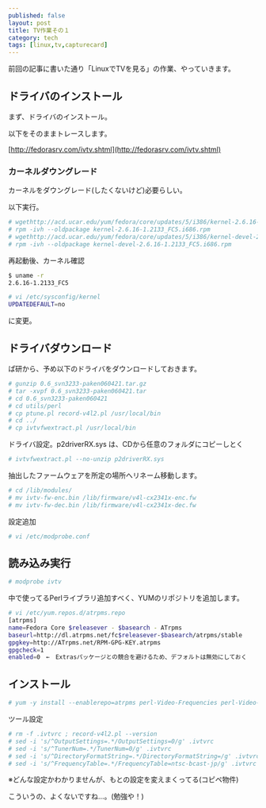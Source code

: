 ```yaml
---
published: false
layout: post
title: TV作業その１
category: tech
tags: [linux,tv,capturecard]
---
```


前回の記事に書いた通り「LinuxでTVを見る」の作業、やっていきます。

## ドライバのインストール

まず、ドライバのインストール。

以下をそのままトレースします。

[http://fedorasrv.com/ivtv.shtml](http://fedorasrv.com/ivtv.shtml)

### カーネルダウングレード

カーネルをダウングレード(したくないけど)必要らしい。

以下実行。

```bash
# wgethttp://acd.ucar.edu/yum/fedora/core/updates/5/i386/kernel-2.6.16-1.2133_FC5.i686.rpm
# rpm -ivh --oldpackage kernel-2.6.16-1.2133_FC5.i686.rpm
# wgethttp://acd.ucar.edu/yum/fedora/core/updates/5/i386/kernel-devel-2.6.16-1.2133_FC5.i686.rpm
# rpm -ivh --oldpackage kernel-devel-2.6.16-1.2133_FC5.i686.rpm
```

再起動後、カーネル確認

```bash
$ uname -r
2.6.16-1.2133_FC5
```

```bash
# vi /etc/sysconfig/kernel
UPDATEDEFAULT=no
```

に変更。

## ドライバダウンロード

ぱ研から、予め以下のドライバをダウンロードしておきます。

```bash
# gunzip 0.6_svn3233-paken060421.tar.gz
# tar -xvpf 0.6_svn3233-paken060421.tar
# cd 0.6_svn3233-paken060421
# cd utils/perl
# cp ptune.pl record-v4l2.pl /usr/local/bin
# cd ../
# cp ivtvfwextract.pl /usr/local/bin
```

ドライバ設定。p2driverRX.sys は、CDから任意のフォルダにコピーしとく

```bash
# ivtvfwextract.pl --no-unzip p2driverRX.sys
```
抽出したファームウェアを所定の場所へリネーム移動します。

```bash
# cd /lib/modules/
# mv ivtv-fw-enc.bin /lib/firmware/v4l-cx2341x-enc.fw
# mv ivtv-fw-dec.bin /lib/firmware/v4l-cx2341x-dec.fw
```

設定追加
```bash
# vi /etc/modprobe.conf
```

## 読み込み実行

```bash
# modprobe ivtv
```

中で使ってるPerlライブラリ追加すべく、YUMのリポジトリを追加します。

```bash
# vi /etc/yum.repos.d/atrpms.repo
[atrpms]
name=Fedora Core $releasever - $basearch - ATrpms
baseurl=http://dl.atrpms.net/fc$releasever-$basearch/atrpms/stable
gpgkey=http://ATrpms.net/RPM-GPG-KEY.atrpms
gpgcheck=1
enabled=0　←　Extrasパッケージとの競合を避けるため、デフォルトは無効にしておく
```

## インストール

```bash
# yum -y install --enablerepo=atrpms perl-Video-Frequencies perl-Video-ivtv perl-Config-IniFiles perl-Tk
```

ツール設定

```bash
# rm -f .ivtvrc ; record-v4l2.pl --version
# sed -i 's/^OutputSettings=.*/OutputSettings=0/g' .ivtvrc
# sed -i 's/^TunerNum=.*/TunerNum=0/g' .ivtvrc
# sed -i 's/^DirectoryFormatString=.*/DirectoryFormatString=/g' .ivtvrc
# sed -i 's/^FrequencyTable=.*/FrequencyTable=ntsc-bcast-jp/g' .ivtvrc
```

※どんな設定かわかりませんが、もとの設定を変えまくってる(コピペ物件)

こういうの、よくないですね…。(勉強や！)